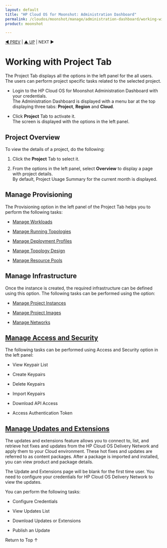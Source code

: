 ```yaml
---
layout: default
title: "HP Cloud OS for Moonshot: Administration Dashboard"
permalink: /cloudos/moonshot/manage/administration-dashboard/working-with-project-tab/
product: moonshot

---
```


<script>

function PageRefresh {
onLoad="window.refresh"
}

PageRefresh();

</script>

<p style="font-size: small;"> <a href="/cloudos/moonshot/manage/">&#9664; PREV</a> | <a href="/cloudos/moonshot/manage">&#9650; UP</a> | NEXT &#9654;</p>

# Working with Project Tab #

The Project Tab displays all the options in the left panel for the all users. The users can perform project specific tasks related to the selected project.

* Login to the HP Cloud OS for Moonshot Administration Dashboard with your credentials.<br>The Administration Dashboard is displayed with a menu bar at the top displaying three tabs: **Project**, **Region** and **Cloud**.</br>

* Click **Project** Tab to activate it.<br>
The screen is displayed with the options in the left panel.</br>

## Project Overview ##

To view the details of a project, do the following:

1.	Click the **Project** Tab to select it.

2.	From the options in the left panel, select **Overview** to display a page with project details.
<br>By default, Project Usage Summary for the current month is displayed.</br>

## Manage Provisioning ##

The Provisioning option in the left panel of the Project Tab helps you to perform the following tasks:

* [Manage Workloads](http://cloudos/administration-dashboard/workloads/)

* [Manage Running Topologies](http://cloudos/administration-dashboard/running-topologies/)

* [Manage Deployment Profiles](http://cloudos/administration-dashboard/deployment-profiles/)

* [Manage Topology Design](http://cloudos/administration-dashboard/topology-designs/)

* [Manage Resource Pools](http://cloudos/administration-dashboard/resource-pools/)

## Manage Infrastructure ##

Once the instance is created, the required infrastructure can be defined using this option.
The following tasks can be performed using the option:

* [Manage Project Instances](http://cloudos/administration-dashboard/project-instances/)

* [Manage Project Images](http://cloudos/administration-dashboard/project-images/)

* [Manage Networks](http://cloudos/administration-dashboard/project-networks/)

## [Manage Access and Security](http://cloudos/administration-dashboard/access-and-security/)
 
The following tasks can be performed using Access and Security option in the left panel:

* View Keypair List

* Create Keypairs

* Delete Keypairs

* Import Keypairs

* Download API Access

* Access Authentication Token


## [Manage Updates and Extensions](http://cloudos/administration-dashboard/updates-extensions/)

The updates and extensions feature allows you to connect to, list, and retrieve hot fixes and updates from the HP Cloud OS Delivery Network and apply them to your Cloud environment. These hot fixes and updates are referred to as content packages. After a package is imported and installed, you can view product and package details. 

The Update and Extensions page will be blank for the first time user. You need to configure your credentials for HP Cloud OS Delivery Network to view the updates.

You can perform the following tasks:

* Configure Credentials

* View Updates List

* Download Updates or Extensions

* Publish an Update


<a href="#top" style="padding:14px 0px 14px 0px; text-decoration: none;"> Return to Top &#8593; </a>




